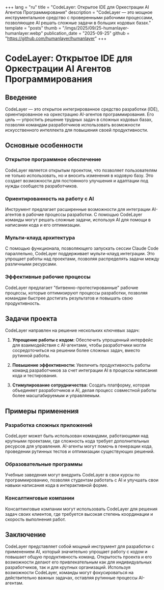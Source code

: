 +++
lang = "ru"
title = "CodeLayer: Открытое IDE для Оркестрации AI Агентов Программирования"
description = "CodeLayer — это мощное инструментальное средство с проверенными рабочими процессами, позволяющее AI решать сложные задачи в больших кодовых базах."
template = "posts"
thumb = "/imgs/2025/09/25-humanlayer-humanlayer.webp"
publication_date = "2025-09-25"
github = "https://github.com/humanlayer/humanlayer"
+++

# CodeLayer: Открытое IDE для Оркестрации AI Агентов Программирования

## Введение

CodeLayer — это открытое интегрированное средство разработки (IDE), ориентированное на оркестрацию AI-агентов программирования. Его цель — упростить решение трудных задач в сложных кодовых базах, позволяя командам разработчиков использовать возможности искусственного интеллекта для повышения своей продуктивности.

## Основные особенности

### Открытое программное обеспечение

CodeLayer является открытым проектом, что позволяет пользователям не только использовать, но и вносить изменения в кодовую базу. Это создает возможности для постоянного улучшения и адаптации под нужды сообществ разработчиков.

### Ориентированность на работу с AI

Инструмент предлагает расширенные возможности для интеграции AI-агентов в рабочие процессы разработки. С помощью CodeLayer команды могут решать сложные задачи, используя AI для помощи в написании кода и его оптимизации.

### Мульти-клауд архитектура

С помощью функционала, позволяющего запускать сессии Claude Code параллельно, CodeLayer поддерживает мульти-клауд интеграции. Это упрощает работы над проектами, позволяя распределять задачи между различными ресурсами.

### Эффективные рабочие процессы

CodeLayer предлагает "битвенно-протестированные" рабочие процессы, которые оптимизируют процессы разработки, позволяя командам быстрее достигать результатов и повышать свою продуктивность.

## Задачи проекта

CodeLayer направлен на решение нескольких ключевых задач:

1. **Упрощение работы с кодом:** Обеспечить упрощенный интерфейс для взаимодействия с AI-агентами, чтобы разработчики могли сосредоточиться на решении более сложных задач, вместо рутинной работы.
   
2. **Повышение эффективности:** Увеличить продуктивность работы команд разработчиков за счет интеграции AI в процессы написания кода и тестирования.
   
3. **Стимулирование сотрудничества:** Создать платформу, которая объединяет разработчиков и AI, делая процесс совместной работы более масштабируемым и управляемым.

## Примеры применения

### Разработка сложных приложений

CodeLayer может быть использован командами, работающими над крупными проектами, где сложность кода требует дополнительных ресурсов для управления. AI-агенты могут помочь в генерации кода, проведении рутинных тестов и оптимизации существующих решений.

### Образовательные программы

Учебные заведения могут внедрить CodeLayer в свои курсы по программированию, позволяя студентам работать с AI и улучшать свои навыки написания кода в интерактивной форме.

### Консалтинговые компании

Консалтинговые компании могут использовать CodeLayer для решения задач своих клиентов, где требуется высокая степень координации и скорость выполнения работ.

## Заключение

CodeLayer представляет собой мощный инструмент для разработки с применением AI, который значительно упрощает работу с кодом и повышает общую продуктивность команд. Открытость проекта и его возможности делают его привлекательным как для индивидуальных разработчиков, так и для крупных организаций. Используя возможности CodeLayer, команды могут фокусироваться на действительно важных задачах, оставляя рутинные процессы AI-агентам.